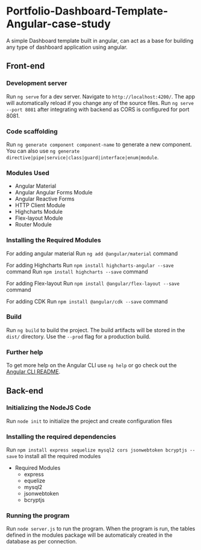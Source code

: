 # Portfolio-Dashboard-Template-Angular-case-study
A simple Dashboard template built in angular, can act as a base for building any type of dashboard application using angular.

## Front-end
### Development server

Run `ng serve` for a dev server. Navigate to `http://localhost:4200/`. The app will automatically reload if you change any of the source files.
Run `ng serve --port 8081` after integrating with backend as CORS is configured for port 8081.

### Code scaffolding

Run `ng generate component component-name` to generate a new component. You can also use `ng generate directive|pipe|service|class|guard|interface|enum|module`.

### Modules Used
- Angular Material
- Angular Angular Forms Module
- Angular Reactive Forms
- HTTP Client Module
- Highcharts Module
- Flex-layout Module
- Router Module


### Installing the Required Modules

For adding angular material
Run `ng add @angular/material` command

For adding Highcharts
Run `npm install highcharts-angular --save` command
Run  `npm install highcharts --save` command

For adding Flex-layout
Run `npm install @angular/flex-layout --save` command

For adding CDK
Run `npm install @angular/cdk --save` command

### Build

Run `ng build` to build the project. The build artifacts will be stored in the `dist/` directory. Use the `--prod` flag for a production build.

### Further help

To get more help on the Angular CLI use `ng help` or go check out the [Angular CLI README](https://github.com/angular/angular-cli/blob/master/README.md).

## Back-end
### Initializing the NodeJS Code

Run `node init` to initialize the project and create configuration files

### Installing the required dependencies

Run `npm install express sequelize mysql2 cors jsonwebtoken bcryptjs --save` to install all the required modules

- Required Modules
  * express
  * equelize
  * mysql2
  * jsonwebtoken
  * bcryptjs

### Running the program

Run `node server.js` to run the program.
When the program is run, the tables defined in the modules package will be automaticaly created in the database as per connection.
